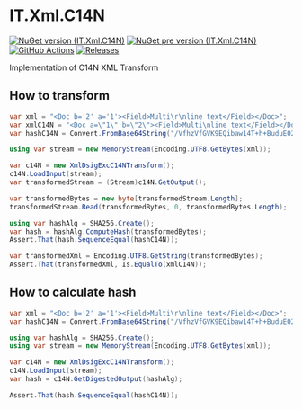 # IT.Xml.C14N
[![NuGet version (IT.Xml.C14N)](https://img.shields.io/nuget/v/IT.Xml.C14N.svg)](https://www.nuget.org/packages/IT.Xml.C14N)
[![NuGet pre version (IT.Xml.C14N)](https://img.shields.io/nuget/vpre/IT.Xml.C14N.svg)](https://www.nuget.org/packages/IT.Xml.C14N)
[![GitHub Actions](https://github.com/pairbit/IT.Xml.C14N/workflows/Build/badge.svg)](https://github.com/pairbit/IT.Xml.C14N/actions)
[![Releases](https://img.shields.io/github/release/pairbit/IT.Xml.C14N.svg)](https://github.com/pairbit/IT.Xml.C14N/releases)

Implementation of C14N XML Transform

## How to transform

```csharp
var xml = "<Doc b='2' a='1'><Field>Multi\r\nline text</Field></Doc>";
var xmlC14N = "<Doc a=\"1\" b=\"2\"><Field>Multi\nline text</Field></Doc>";
var hashC14N = Convert.FromBase64String("/VfhzVfGVK9EQibaw14T+h+BuduE02JYxobW1T+0fRo=");

using var stream = new MemoryStream(Encoding.UTF8.GetBytes(xml));

var c14N = new XmlDsigExcC14NTransform();
c14N.LoadInput(stream);
var transformedStream = (Stream)c14N.GetOutput();

var transformedBytes = new byte[transformedStream.Length];
transformedStream.Read(transformedBytes, 0, transformedBytes.Length);

using var hashAlg = SHA256.Create();
var hash = hashAlg.ComputeHash(transformedBytes);
Assert.That(hash.SequenceEqual(hashC14N));

var transformedXml = Encoding.UTF8.GetString(transformedBytes);
Assert.That(transformedXml, Is.EqualTo(xmlC14N));
```

## How to calculate hash

```csharp
var xml = "<Doc b='2' a='1'><Field>Multi\r\nline text</Field></Doc>";
var hashC14N = Convert.FromBase64String("/VfhzVfGVK9EQibaw14T+h+BuduE02JYxobW1T+0fRo=");

using var hashAlg = SHA256.Create();
using var stream = new MemoryStream(Encoding.UTF8.GetBytes(xml));

var c14N = new XmlDsigExcC14NTransform();
c14N.LoadInput(stream);
var hash = c14N.GetDigestedOutput(hashAlg);

Assert.That(hash.SequenceEqual(hashC14N));
```
